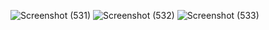![Screenshot (531)](https://github.com/SHIVani-708/ExpenseTracker-Using-ReactJS/assets/84314749/eb4b91eb-8b5a-46c0-a66b-915cd2d52570)
![Screenshot (532)](https://github.com/SHIVani-708/ExpenseTracker-Using-ReactJS/assets/84314749/e6123e0a-a256-4054-9ffd-287bc80b4dda)
![Screenshot (533)](https://github.com/SHIVani-708/ExpenseTracker-Using-ReactJS/assets/84314749/7d08491d-6bd7-47e3-99b3-5538090db465)
